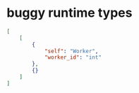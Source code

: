 # buggy runtime types

```json
[
    [
        {
            "self": "Worker",
            "worker_id": "int"
        },
        {}
    ]
]
```
